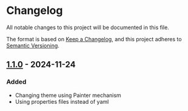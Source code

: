 # Changelog

All notable changes to this project will be documented in this file.

The format is based on [Keep a Changelog](https://keepachangelog.com/en/1.1.0/), and this project adheres to [Semantic Versioning](https://semver.org/spec/v2.0.0.html).


## [1.1.0] - 2024-11-24 

### Added

- Changing theme using Painter mechanism
- Using properties files instead of yaml


[1.0.0]: https://github.com/KDesp73/SwingPaint/releases/tag/v1.0.0
[1.0.1]: https://github.com/KDesp73/SwingPaint/releases/tag/v1.0.1
[1.1.0]: https://github.com/KDesp73/SwingPaint/releases/tag/v1.1.0

